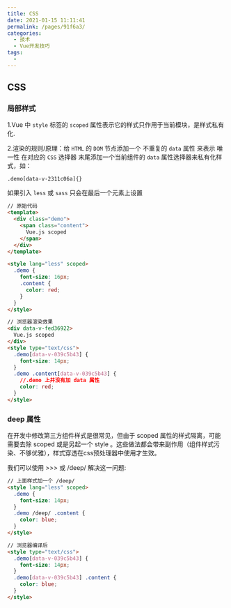 ```yaml
---
title: CSS
date: 2021-01-15 11:11:41
permalink: /pages/91f6a3/
categories:
  - 技术
  - Vue开发技巧
tags:
  - 
---
```

<!--
 * @Descripttion: 
 * @version: 
 * @Author: sueRimn
 * @Date: 2020-11-12 14:50:44
 * @LastEditors: sueRimn
 * @LastEditTime: 2020-11-26 16:07:51
-->
## CSS

### 局部样式

1.Vue 中 `style` 标签的 `scoped` 属性表示它的样式只作用于当前模块，是样式私有化.

2.渲染的规则/原理：给 `HTML` 的 `DOM` 节点添加一个 不重复的 `data` 属性 来表示 唯一性 在对应的 `CSS` 选择器 末尾添加一个当前组件的 `data` 属性选择器来私有化样式，如：

```text
.demo[data-v-2311c06a]{}
```



如果引入 `less` 或 `sass` 只会在最后一个元素上设置

```html
// 原始代码
<template>
  <div class="demo">
    <span class="content">
      Vue.js scoped
    </span>
  </div>
</template>

<style lang="less" scoped>
  .demo {
    font-size: 16px;
    .content {
      color: red;
    }
  }
</style>

// 浏览器渲染效果
<div data-v-fed36922>
  Vue.js scoped
</div>
<style type="text/css">
  .demo[data-v-039c5b43] {
    font-size: 14px;
  }
  .demo .content[data-v-039c5b43] {
    //.demo 上并没有加 data 属性
    color: red;
  }
</style>
```



### deep 属性

在开发中修改第三方组件样式是很常见，但由于 scoped 属性的样式隔离，可能需要去除 scoped 或是另起一个 style 。这些做法都会带来副作用（组件样式污染、不够优雅），样式穿透在css预处理器中使用才生效。

我们可以使用 >>> 或 /deep/ 解决这一问题:

```html
// 上面样式加一个 /deep/
<style lang="less" scoped>
  .demo {
    font-size: 14px;
  }
  .demo /deep/ .content {
    color: blue;
  }
</style>

// 浏览器编译后
<style type="text/css">
  .demo[data-v-039c5b43] {
    font-size: 14px;
  }
  .demo[data-v-039c5b43] .content {
    color: blue;
  }
</style>
```